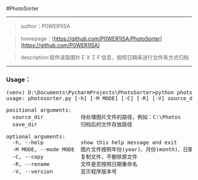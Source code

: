 #PhotoSorter
___
> author：P0WER1ISA

> homepage：[https://github.com/P0WER1ISA/PhotoSorter](https://github.com/P0WER1ISA)

> description:软件读取图片ＥＸＩＦ信息，按照日期来进行文件夹方式归档
___

### Usage：
<pre>
(venv) D:\Documents\PycharmProjects\PhotoSorter>python photosorter.py -h
usage: photosorter.py [-h] [-M MODE] [-C] [-R] [-V] source_dir save_dir

positional arguments:
  source_dir            待处理图片文件的路径，例如：C:\Photos
  save_dir              归档后的文件存放路径

optional arguments:
  -h, --help            show this help message and exit
  -M MODE, --mode MODE  图片文件按照年份(year)、月份(month)、日期(day)，进行归档，默认是月份
  -C, --copy            复制文件，不删除原文件
  -R, --rename          文件是否按照日期重命名
  -V, --version         显示程序版本号
</pre>
